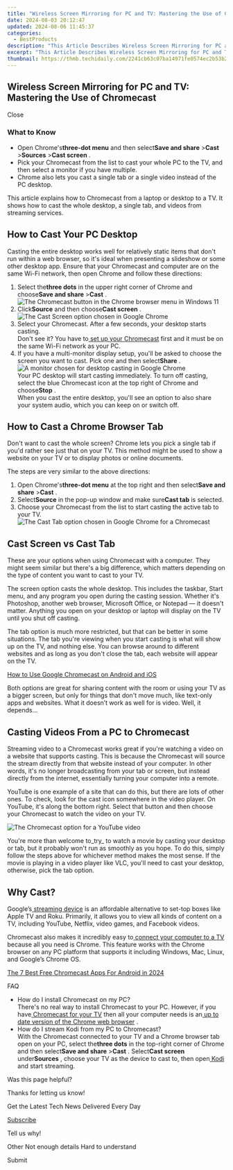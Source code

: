 ```yaml
---
title: "Wireless Screen Mirroring for PC and TV: Mastering the Use of Chromecast"
date: 2024-08-03 20:12:47
updated: 2024-08-06 11:45:37
categories:
  - BestProducts
description: "This Article Describes Wireless Screen Mirroring for PC and TV: Mastering the Use of Chromecast"
excerpt: "This Article Describes Wireless Screen Mirroring for PC and TV: Mastering the Use of Chromecast"
thumbnail: https://thmb.techidaily.com/2241cb63c07ba14971fe0574ec2b53b239df58241996fcf78b83d8a047d570ec.jpeg
---
```


## Wireless Screen Mirroring for PC and TV: Mastering the Use of Chromecast

Close 

###  What to Know

* Open Chrome's**three-dot menu** and then select**Save and share** \>**Cast** \>**Sources** \>**Cast screen** .
* Pick your Chromecast from the list to cast your whole PC to the TV, and then select a monitor if you have multiple.
* Chrome also lets you cast a single tab or a single video instead of the PC desktop.

 This article explains how to Chromecast from a laptop or desktop to a TV. It shows how to cast the whole desktop, a single tab, and videos from streaming services.

##  How to Cast Your PC Desktop 

 Casting the entire desktop works well for relatively static items that don't run within a web browser, so it's ideal when presenting a slideshow or some other desktop app. Ensure that your Chromecast and computer are on the same Wi-Fi network, then open Chrome and follow these directions:

1. Select the**three dots** in the upper right corner of Chrome and choose**Save and share** \>**Cast** .  
![The Chromecast button in the Chrome browser menu in Windows 11](https://www.lifewire.com/thmb/tkKxQYh3rxhZN58qNGGXj_XgMjo=/1500x0/filters:no_upscale():max_bytes(150000):strip_icc():format(webp)/chrome-cast-button-f42ca4eb506b4101a626373f05166445.png)
2. Click**Source** and then choose**Cast screen** .  
![The Cast Screen option chosen in Google Chrome](https://www.lifewire.com/thmb/ltgbZK875m9XVYQ1XM4S3coUJew=/1500x0/filters:no_upscale():max_bytes(150000):strip_icc():format(webp)/cast-screen-chromecast-1c8313fd3ec54333aba0b15e0c125097.png)
3. Select your Chromecast. After a few seconds, your desktop starts casting.  
 Don't see it? You have to[ set up your Chromecast](https://www.lifewire.com/set-up-google-chromecast-5323335) first and it must be on the same Wi-Fi network as your PC.
4. If you have a multi-monitor display setup, you'll be asked to choose the screen you want to cast. Pick one and then select**Share** .  
![A monitor chosen for desktop casting in Google Chrome](https://www.lifewire.com/thmb/kKQFzlP5JBYVySrIoXa_dTRFZF8=/1500x0/filters:no_upscale():max_bytes(150000):strip_icc():format(webp)/chromecast-share-entire-screen-cf92f59ad31e425f97a8152172a336f0.png)  
 Your PC desktop will start casting immediately. To turn off casting, select the blue Chromecast icon at the top right of Chrome and choose**Stop** .  
 When you cast the entire desktop, you'll see an option to also share your system audio, which you can keep on or switch off.

##  How to Cast a Chrome Browser Tab 

 Don't want to cast the whole screen? Chrome lets you pick a single tab if you'd rather see just that on your TV. This method might be used to show a website on your TV or to display photos or online documents.

 The steps are very similar to the above directions:

1. Open Chrome's**three-dot menu** at the top right and then select**Save and share** \>**Cast** .
2. Select**Source** in the pop-up window and make sure**Cast tab** is selected.
3. Choose your Chromecast from the list to start casting the active tab to your TV.  
![The Cast Tab option chosen in Google Chrome for a Chromecast](https://www.lifewire.com/thmb/U9EFhRpSwRR2zrkrSXqwJAHSCUs=/1500x0/filters:no_upscale():max_bytes(150000):strip_icc():format(webp)/Screenshot2024-06-27110831-e126ff961b35464fb5a43daf6bfc9415.png)

## Cast Screen vs Cast Tab 

 These are your options when using Chromecast with a computer. They might seem similar but there's a big difference, which matters depending on the type of content you want to cast to your TV.

 The screen option casts the whole desktop. This includes the taskbar, Start menu, and any program you open during the casting session. Whether it's Photoshop, another web browser, Microsoft Office, or Notepad — it doesn't matter. Anything you open on your desktop or laptop will display on the TV until you shut off casting.

 The tab option is much more restricted, but that can be better in some situations. The tab you're viewing when you start casting is what will show up on the TV, and nothing else. You can browse around to different websites and as long as you don't close the tab, each website will appear on the TV.

[  How to Use Google Chromecast on Android and iOS ](https://www.lifewire.com/using-google-chromecast-on-android-ios-4158599) 

 Both options are great for sharing content with the room or using your TV as a bigger screen, but only for things that don't move much, like text-only apps and websites. What it doesn’t work as well for is video. Well, it depends...  

##  Casting Videos From a PC to Chromecast 

 Streaming video to a Chromecast works great if you're watching a video on a website that supports casting. This is because the Chromecast will source the stream directly from that website instead of your computer. In other words, it's no longer broadcasting from your tab or screen, but instead directly from the internet, essentially turning your computer into a remote.

 YouTube is one example of a site that can do this, but there are lots of other ones. To check, look for the cast icon somewhere in the video player. On YouTube, it's along the bottom right. Select that button and then choose your Chromecast to watch the video on your TV.

![The Chromecast option for a YouTube video](https://www.lifewire.com/thmb/c7yhN1aPOwQ7hBbNhxOTenxaJag=/1500x0/filters:no_upscale():max_bytes(150000):strip_icc():format(webp)/cast-youtube-to-tv-c0c382ef6e5943048322e006bf0dcbc8.png) 

 You're more than welcome to_try_ to watch a movie by casting your desktop or tab, but it probably won't run as smoothly as you hope. To do this, simply follow the steps above for whichever method makes the most sense. If the movie is playing in a video player like VLC, you'll need to cast your desktop, otherwise, pick the tab option.

## Why Cast? 

 Google’s[ streaming device](https://www.lifewire.com/what-is-a-streaming-device-5208767) is an affordable alternative to set-top boxes like Apple TV and Roku. Primarily, it allows you to view all kinds of content on a TV, including YouTube, Netflix, video games, and Facebook videos.

 Chromecast also makes it incredibly easy to[ connect your computer to a TV](https://www.lifewire.com/connecting-a-computer-to-tv-817478) because all you need is Chrome. This feature works with the Chrome browser on any PC platform that supports it including Windows, Mac, Linux, and Google’s Chrome OS.

[  The 7 Best Free Chromecast Apps For Android in 2024 ](https://www.lifewire.com/best-free-chromecast-apps-for-android-4584319) 

 FAQ

* How do I install Chromecast on my PC?  
 There's no real way to install Chromecast to your PC. However, if you have[ Chromecast for your TV](https://www.lifewire.com/set-up-google-chromecast-5323335) then all your computer needs is an[ up to date version of the Chrome web browser](https://www.lifewire.com/how-to-update-chrome-4690369) .
* How do I stream Kodi from my PC to Chromecast?  
 With the Chromecast connected to your TV and a Chrome browser tab open on your PC, select the**three dots** in the top-right corner of Chrome and then select**Save and share** \>**Cast** . Select**Cast screen** under**Sources** , choose your TV as the device to cast to, then open[ Kodi](https://www.lifewire.com/how-to-watch-live-tv-on-kodi-4586378) and start streaming.

Was this page helpful?

Thanks for letting us know!

 Get the Latest Tech News Delivered Every Day

[ Subscribe ](https://www.lifewire.com/#) 

Tell us why!

 Other  Not enough details  Hard to understand 

 Submit 

<ins class="adsbygoogle"
     style="display:block"
     data-ad-format="autorelaxed"
     data-ad-client="ca-pub-7571918770474297"
     data-ad-slot="1223367746"></ins>



<ins class="adsbygoogle"
     style="display:block"
     data-ad-client="ca-pub-7571918770474297"
     data-ad-slot="8358498916"
     data-ad-format="auto"
     data-full-width-responsive="true"></ins>
